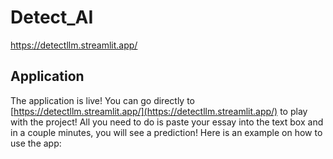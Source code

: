 # Detect_AI

https://detectllm.streamlit.app/

## Application
The application is live! You can go directly to [https://detectllm.streamlit.app/](https://detectllm.streamlit.app/) to play with the project! All you need to do is paste your essay into the text box and in a couple minutes, you will see a prediction! Here is an example on how to use the app:

<!-- ![alt-text-1](images/beginning.png "title-1") ![alt-text-2](images/prediction.png "title-2") -->